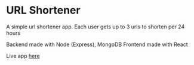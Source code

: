 # URL Shortener

A simple url shortener app. Each user gets up to 3 urls to shorten per 24 hours

Backend made with Node (Express), MongoDB
Frontend made with React

Live app [here](https://pmro.herokuapp.com)
